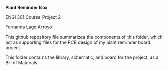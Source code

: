 **Plant Reminder Box**

ENGI 301 Course Project 2

Fernanda Lago Arroyo

This github repository file summarizes the components of this folder, which act as supporting files for the PCB design of my plant reminder board project.

This folder contains the library, schematic, and board for the project, as a Bill of Materials. 
